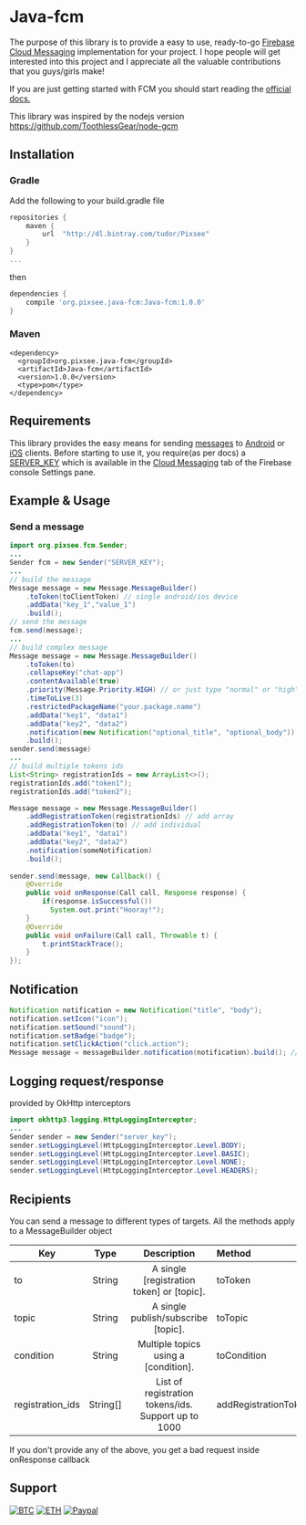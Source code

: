 # Java-fcm
The purpose of this library is to provide a easy to use, ready-to-go [Firebase Cloud Messaging](https://firebase.google.com/docs/cloud-messaging/) implementation for your project. 
I hope people will get interested into this project and I appreciate all the valuable contributions that you guys/girls make!

If you are just getting started with FCM you should start reading the [official docs.](https://firebase.google.com/docs/cloud-messaging/)

This library was inspired by the nodejs version https://github.com/ToothlessGear/node-gcm

## Installation
### Gradle
Add the following to your build.gradle file
```gradle
repositories {
    maven {
        url  "http://dl.bintray.com/tudor/Pixsee" 
    }
}
...
```
then
```gradle
dependencies {
    compile 'org.pixsee.java-fcm:Java-fcm:1.0.0'
}
```
### Maven
```maven
<dependency>
  <groupId>org.pixsee.java-fcm</groupId>
  <artifactId>Java-fcm</artifactId>
  <version>1.0.0</version>
  <type>pom</type>
</dependency>
```
## Requirements
This library provides the easy means for sending [messages](https://firebase.google.com/docs/cloud-messaging/send-message#send_messages_to_specific_devices) to [Android](https://firebase.google.com/docs/cloud-messaging/android/client) or [iOS](https://firebase.google.com/docs/cloud-messaging/ios/client) clients. Before starting to use it, you require(as per docs) a [SERVER_KEY](https://firebase.google.com/docs/cloud-messaging/server#auth) which is available in the [Cloud Messaging](https://console.firebase.google.com/project/_/settings/cloudmessaging) tab of the Firebase console Settings pane.

## Example & Usage
### Send a message
```java
import org.pixsee.fcm.Sender;
...
Sender fcm = new Sender("SERVER_KEY");
...
// build the message 
Message message = new Message.MessageBuilder()
    .toToken(toClientToken) // single android/ios device
    .addData("key_1","value_1")
    .build();
// send the message
fcm.send(message);
...
// build complex message
Message message = new Message.MessageBuilder()
    .toToken(to)
    .collapseKey("chat-app")
    .contentAvailable(true)
    .priority(Message.Priority.HIGH) // or just type "normal" or "high"
    .timeToLive(3)
    .restrictedPackageName("your.package.name")
    .addData("key1", "data1")
    .addData("key2", "data2")
    .notification(new Notification("optional_title", "optional_body"))
    .build();
sender.send(message)
...
// build multiple tokens ids
List<String> registrationIds = new ArrayList<>();
registrationIds.add("token1");
registrationIds.add("token2");

Message message = new Message.MessageBuilder()
    .addRegistrationToken(registrationIds) // add array
    .addRegistrationToken(to) // add individual
    .addData("key1", "data1")
    .addData("key2", "data2")
    .notification(someNotification)
    .build();
    
sender.send(message, new Callback() {
    @Override
    public void onResponse(Call call, Response response) {
        if(response.isSuccessful())
          System.out.print("Hooray!");
    }
    @Override
    public void onFailure(Call call, Throwable t) {
        t.printStackTrace();
    }
});
```
## Notification
```java
Notification notification = new Notification("title", "body");
notification.setIcon("icon");
notification.setSound("sound");
notification.setBadge("badge");
notification.setClickAction("click.action");
Message message = messageBuilder.notification(notification).build(); // add notification
```

## Logging request/response
provided by OkHttp interceptors
```java
import okhttp3.logging.HttpLoggingInterceptor;
...
Sender sender = new Sender("server_key");
sender.setLoggingLevel(HttpLoggingInterceptor.Level.BODY);
sender.setLoggingLevel(HttpLoggingInterceptor.Level.BASIC);
sender.setLoggingLevel(HttpLoggingInterceptor.Level.NONE);
sender.setLoggingLevel(HttpLoggingInterceptor.Level.HEADERS);
```
## Recipients
You can send a message to different types of targets. All the methods apply to a MessageBuilder object

| Key               | Type          | Description                                          | Method              |
| ----------------- |:-------------:|:----------------------------------------------------:|:--------------------|
| to                | String        | A single [registration token] or [topic].            | toToken             |
| topic             | String        | A single publish/subscribe [topic].                  | toTopic             |
| condition         | String        | Multiple topics using a [condition].                 | toCondition         |
| registration_ids  | String[]      | List of registration tokens/ids. Support up to 1000  | addRegistrationToken|

If you don't provide any of the above, you get a bad request inside onResponse callback

## Support
[![BTC](https://www.cryptocompare.com/media/19633/btc.png?anchor=center&mode=crop&width=32&height=32)](1J6ChGjT7fhigtf8w4kddgsHNsiYFZd8wu)
[![ETH](https://files.coinmarketcap.com/static/img/coins/32x32/ethereum.png)](0x984dEcf891B30c24F5eB8313918A67d005D3e0B2)
[![Paypal](https://www.paypalobjects.com/webstatic/icon/favicon.ico)](https://www.paypal.com/cgi-bin/webscr?cmd=_s-xclick&hosted_button_id=MUMUF9YPD7S8S)  
